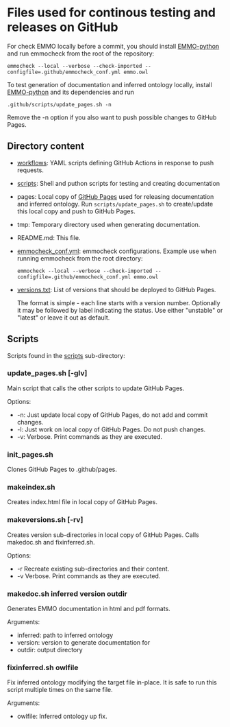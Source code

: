 Files used for continous testing and releases on GitHub
=======================================================
For check EMMO locally before a commit, you should install [EMMO-python][EMMO-python]
and run emmocheck from the root of the repository:

    emmocheck --local --verbose --check-imported --configfile=.github/emmocheck_conf.yml emmo.owl

To test generation of documentation and inferred ontology locally, install
[EMMO-python][EMMO-python] and its dependencies and run

    .github/scripts/update_pages.sh -n

Remove the -n option if you also want to push possible changes to
GitHub Pages.


Directory content
-----------------
  - [workflows](workflows): YAML scripts defining GitHub Actions in response
    to push requests.
  - [scripts](scripts): Shell and puthon scripts for testing and creating
    documentation
  - pages: Local copy of
    [GitHub Pages](git@github.com:emmo-repo/emmo-repo.github.io.git)
    used for releasing documentation and inferred ontology.
    Run `scripts/update_pages.sh` to create/update this local copy and push
    to GitHub Pages.
  - tmp: Temporary directory used when generating documentation.
  - README.md: This file.

  - [emmocheck_conf.yml](emmocheck_conf.yml): emmocheck configurations.
    Example use when running emmocheck from the root directory:

        emmocheck --local --verbose --check-imported --configfile=.github/emmocheck_conf.yml emmo.owl

  - [versions.txt](versions.txt): List of versions that should be deployed to GitHub Pages.

    The format is simple - each line starts with a version
    number. Optionally it may be followed by label indicating the
    status.  Use either "unstable" or "latest" or leave it out as
    default.


Scripts
-------
Scripts found in the [scripts](scripts) sub-directory:

### update_pages.sh [-glv]

Main script that calls the other scripts to update GitHub Pages.

Options:
  - -n: Just update local copy of GitHub Pages, do not add and commit changes.
  - -l: Just work on local copy of GitHub Pages.  Do not push changes.
  - -v: Verbose.  Print commands as they are executed.

### init_pages.sh

Clones GitHub Pages to .github/pages.

### makeindex.sh

Creates index.html file in local copy of GitHub Pages.

### makeversions.sh [-rv]

Creates version sub-directories in local copy of GitHub Pages.
Calls makedoc.sh and fixinferred.sh.

Options:
  - -r Recreate existing sub-directories and their content.
  - -v Verbose.  Print commands as they are executed.

### makedoc.sh inferred version outdir

Generates EMMO documentation in html and pdf formats.

Arguments:
  - inferred: path to inferred ontology
  - version: version to generate documentation for
  - outdir: output directory

### fixinferred.sh owlfile

Fix inferred ontology modifying the target file in-place.
It is safe to run this script multiple times on the same file.

Arguments:
  - owlfile: Inferred ontology up fix.



[EMMO-python]: https://github.com/emmo-repo/EMMO-python
